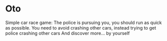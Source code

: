 # Oto

Simple car race game:
The police is pursuing you, you should run as quick as possible.
You need to avoid crashing other cars,
instead trying to get police crashing other cars
And discover more... by yourself  
